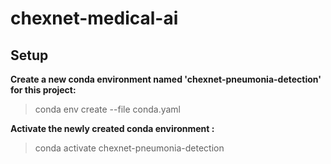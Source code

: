 # chexnet-medical-ai

## Setup

__Create a new conda environment named 'chexnet-pneumonia-detection' for this project:__
> conda env create --file conda.yaml

__Activate the newly created conda environment :__
> conda activate chexnet-pneumonia-detection

